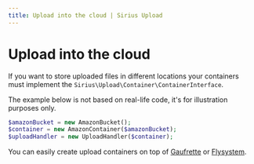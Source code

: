 ```yaml
---
title: Upload into the cloud | Sirius Upload
---
```


# Upload into the cloud

If you want to store uploaded files in different locations your containers must implement the `Sirius\Upload\Container\ContainerInterface`.

The example below is not based on real-life code, it's for illustration purposes only.

```php
$amazonBucket = new AmazonBucket();
$container = new AmazonContainer($amazonBucket);
$uploadHandler = new UploadHandler($container);
```

You can easily create upload containers on top of [Gaufrette](https://github.com/KnpLabs/Gaufrette) or [Flysystem](https://github.com/FrenkyNet/Flysystem).